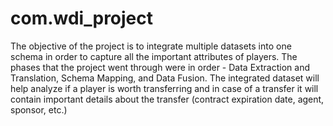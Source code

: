 # com.wdi_project
The objective of the project is to integrate multiple datasets into one schema in order to capture all the
important attributes of players. The phases that the project went through were in order - Data Extraction
and Translation, Schema Mapping, and Data Fusion. The integrated dataset will help analyze if a player is
worth transferring and in case of a transfer it will contain important details about the transfer (contract
expiration date, agent, sponsor, etc.)
